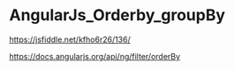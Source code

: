 # AngularJs_Orderby_groupBy

https://jsfiddle.net/kfho6r26/136/

https://docs.angularjs.org/api/ng/filter/orderBy
